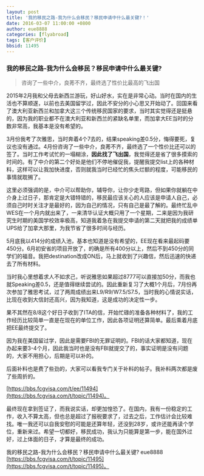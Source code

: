 ```yaml
---
layout: post
title: '我的移民之路-我为什么会移民？移民申请中什么最关键?！'
date: 2016-03-07 11:00:00 +0800
author: eue8888
categories: [flyabroad]
tags: [客户评价]
bbsid: 11495
---
```


### 我的移民之路-我为什么会移民？移民申请中什么最关键?

> 咨询了一些中介，良莠不齐，最终选了性价比最高的飞出国

2015年2月我和父母去新西兰游玩，好山好水，实在是非常心动。当时在国内的生活也不算顺遂，以前也去美国留学过，因此不安分的小心思又开始动了。回国来看了澳大利亚新西兰和加拿大这三个传统移民国家的要求，当时其实觉得还是挺悬的，因为我的职业都不在澳大利亚和新西兰的紧缺名单里，而加拿大EE当时的分数非常高，我基本是没有希望的。 

3月份我考了次雅思，当时奔着4个7去的，结果speaking差0.5分，悔得要死，复议也没有通过。4月份咨询了一些中介，良莠不齐，最终选了一个性价比还可以的签了。当时工作考试忙的一塌糊涂，**因此找了飞出国**，我觉得还是省了很多摸索的时间的。有了中介的第二个好处是他们不停地催促我，提醒我提交list上的各种材料，这样可以让我加快进度，否则就我当时已经忙的焦头烂额的程度，可能移民的事情就耽搁了。

这里必须强调的是，中介可以帮助你，辅导你，让你少走弯路，但如果你就躺在中介身上过日子，那肯定是大错特错的，移民最应该关心的人应该是申请人自己，必须自己时时关注才是最好的，因为自己的情况，只有自己是最了解的。最终忙乱中WES在一个月内就出来了，一来清华认证大概只用了一个星期，二来是因为我研究生时期的美国学校效率极高，知道我着急在我提交申请的第二天就把我的成绩单UPS给了加拿大那里，为我节省了很多时间与经历。

5月底我以414分的成绩入池，基本也知道是没有希望的，EE现在看来最起码要450分。6月初安省的项目开放了，的确是所有400分以上，然后不到450分的同学们的福音。我把destination改成ON后，马上就收到了兴趣信，然后迅速的快递去了所有材料。

当时我心里想着求人不如求己，听说雅思如果超过8777可以直接加50分，而我也就Speaking差0.5，还是值得继续尝试的。因此重新复习了大概1个月后，7月份再次参加了雅思考试，过了两周成绩出来L9/R9/W7.5/S7.5，当时我的心情说实话，比现在收到大信封还高兴，因为我知道，这是成功的决定性一步。

果不其然在8/8这个好日子收到了ITA的信，开始忙碌的准备各种材料了，我的工作经历比较简单一直是在现在的单位工作，因此各项证明还算简单。最后乘着月底把EE最终提交了。

因为我在美国留过学，因此是需要FBI的无罪证明的。FBI的话大家都知道，现在办起来要3-4个月，因此我当时也是没有FBI就提交了的，事实证明是没有问题的，大家不用担心，后期是可以补的。

后面补料也是费了些劲的，大家可以看我专门关于补料的帖子。我补料两次都是废了些周折的。

[https://bbs.fcgvisa.com/t/ee/11494](https://bbs.fcgvisa.com/t/topic/11494)。

最终现在拿到签证了，而我说实话，却更加惶恐了。在国内，我有一份稳定的工作，收入不算太高，但也总是超过了报税要求了，过去之后，工作估计会比较难找。唯一我还可以自我安慰的可能是还算年轻，还没到28岁，或许还能再读个学位，重新来过。希望一切都好，移民成功，我认为只能算是第一步，能在国外过好，过上体面的日子，才算是最终的成功。

我的移民之路-我为什么会移民？移民申请中什么最关键? eue8888 [https://bbs.fcgvisa.com/t/topic/11495](https://bbs.fcgvisa.com/t/topic/11495)。